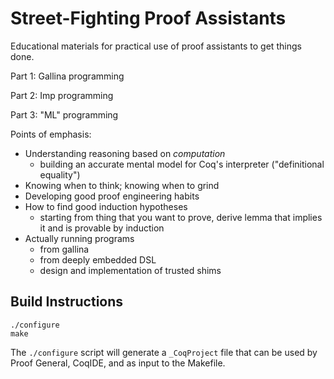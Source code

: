 # Street-Fighting Proof Assistants

Educational materials for practical use of proof assistants to get things done.

Part 1: Gallina programming

Part 2: Imp programming

Part 3: "ML" programming

Points of emphasis:
* Understanding reasoning based on *computation*
  * building an accurate mental model for Coq's interpreter ("definitional
    equality")
* Knowing when to think; knowing when to grind
* Developing good proof engineering habits
* How to find good induction hypotheses
  * starting from thing that you want to prove, derive lemma that implies it and
    is provable by induction
* Actually running programs
  * from gallina
  * from deeply embedded DSL
  * design and implementation of trusted shims


## Build Instructions

```
./configure
make
```

The `./configure` script will generate a `_CoqProject` file that can be used by
Proof General, CoqIDE, and as input to the Makefile.
